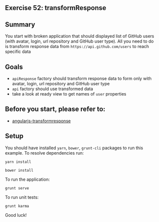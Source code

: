 ## Exercise 52: transformResponse

## Summary
You start with broken application that should displayed list of GitHub users (with avatar, login, url repository and GitHub user type). All you need to do is
 transform response data from `https://api.github.com/users` to reach specific data

## Goals
* `apiResponse` factory should transform response data to form only with avatar, login, url repository and GitHub user type
* `api` factory should use transformed data
* take a look at ready view to get names of `user` properties

## Before you start, please refer to:
* [angularjs-transformresponse](https://egghead.io/lessons/angularjs-transformresponse)

## Setup
 You should have installed `yarn`, `bower`, `grunt-cli`  packages to run this example. To resolve dependencies run:

```
yarn install
```

```
bower install
```

To run the application:

```
grunt serve
```

To run unit tests:

```
grunt karma
```

Good luck!
